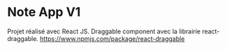 # Note App V1

Projet réalisé avec React JS.
Draggable component avec la librairie react-draggable. https://www.npmjs.com/package/react-draggable
